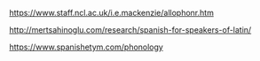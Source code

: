 https://www.staff.ncl.ac.uk/i.e.mackenzie/allophonr.htm

http://mertsahinoglu.com/research/spanish-for-speakers-of-latin/

https://www.spanishetym.com/phonology